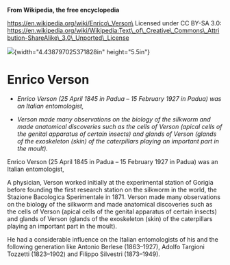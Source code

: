 **From Wikipedia, the free encyclopedia**

https://en.wikipedia.org/wiki/Enrico\_Verson\
Licensed under CC BY-SA 3.0:\
https://en.wikipedia.org/wiki/Wikipedia:Text\_of\_Creative\_Commons\_Attribution-ShareAlike\_3.0\_Unported\_License

![](media/image1.png){width="4.438797025371828in" height="5.5in"}

Enrico Verson
=============

-   *Enrico Verson (25 April 1845 in Padua – 15 February 1927 in Padua)
    was an Italian entomologist,*

-   *Verson made many observations on the biology of the silkworm and
    made anatomical discoveries such as the cells of Verson (apical
    cells of the genital apparatus of certain insects) and glands of
    Verson (glands of the exoskeleton (skin) of the caterpillars playing
    an important part in the moult).*

Enrico Verson (25 April 1845 in Padua – 15 February 1927 in Padua) was
an Italian entomologist,

A physician, Verson worked initially at the experimental station of
Gorigia before founding the first research station on the silkworm in
the world, the Stazione Bacologica Sperimentale in 1871. Verson made
many observations on the biology of the silkworm and made anatomical
discoveries such as the cells of Verson (apical cells of the genital
apparatus of certain insects) and glands of Verson (glands of the
exoskeleton (skin) of the caterpillars playing an important part in the
moult).

He had a considerable influence on the Italian entomologists of his and
the following generation like Antonio Berlese (1863–1927), Adolfo
Targioni Tozzetti (1823–1902) and Filippo Silvestri (1873–1949).
